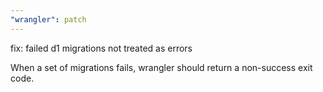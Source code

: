 ```yaml
---
"wrangler": patch
---
```


fix: failed d1 migrations not treated as errors

When a set of migrations fails, wrangler should return a non-success exit code.
